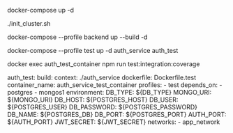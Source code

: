 docker-compose up -d

./init_cluster.sh

docker-compose --profile backend up --build -d

docker-compose --profile test up -d auth_service auth_test

docker exec auth_test_container npm run test:integration:coverage


  auth_test:
    build:
      context: ./auth_service
      dockerfile: Dockerfile.test
    container_name: auth_service_test_container
    profiles:
      - test
    depends_on:
      - postgres
      - mongos1
    environment:
      DB_TYPE: ${DB_TYPE}
      MONGO_URI: ${MONGO_URI}
      DB_HOST: ${POSTGRES_HOST}
      DB_USER: ${POSTGRES_USER}
      DB_PASSWORD: ${POSTGRES_PASSWORD}
      DB_NAME: ${POSTGRES_DB}
      DB_PORT: ${POSTGRES_PORT}
      AUTH_PORT: ${AUTH_PORT}
      JWT_SECRET: ${JWT_SECRET}
    networks:
      - app_network